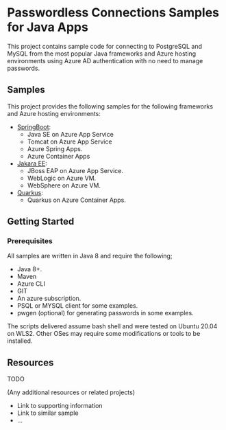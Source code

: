 # Passwordless Connections Samples for Java Apps

This project contains sample code for connecting to PostgreSQL and MySQL from the most popular Java frameworks and Azure hosting environments using Azure AD authentication with no need to manage passwords.

## Samples

This project provides the following samples for the following frameworks and Azure hosting environments:

* [SpringBoot](SpringBoot/README.md):
  * Java SE on Azure App Service
  * Tomcat on Azure App Service
  * Azure Spring Apps.
  * Azure Container Apps
* [Jakara EE](JakaraEE/README.md):
  * JBoss EAP on Azure App Service.
  * WebLogic on Azure VM.
  * WebSphere on Azure VM.
* [Quarkus](Quarkus/README.md):
  * Quarkus on Azure Container Apps.

## Getting Started

### Prerequisites

All samples are written in Java 8 and require the following;

- Java 8+.
- Maven
- Azure CLI
- GIT
- An azure subscription.
- PSQL or MYSQL client for some examples.
- pwgen (optional) for generating passwords in some examples.

The scripts delivered assume bash shell and were tested on Ubuntu 20.04 on WLS2. Other OSes may require some modifications or tools to be installed.

## Resources

TODO

(Any additional resources or related projects)

- Link to supporting information
- Link to similar sample
- ...
